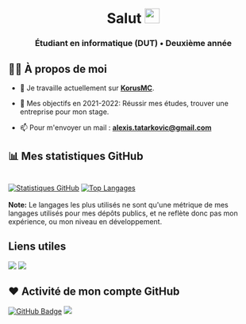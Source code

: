 <h1 align="center">Salut <img src="https://raw.githubusercontent.com/MartinHeinz/MartinHeinz/master/wave.gif" width="30px"></h1>
<h3 align="center">Étudiant en informatique (DUT) • Deuxième année</h3>

## 🙋‍♂️ À propos de moi

- 🔭 Je travaille actuellement sur **[KorusMC](https://korusmc.fr/)**.

- 🥅 Mes objectifs en 2021-2022: Réussir mes études, trouver une entreprise pour mon stage.

- 📫 Pour m'envoyer un mail : **alexis.tatarkovic@gmail.com**

## 📊 Mes statistiques GitHub

<br/>
    <a href="https://github.com/anuraghazra/github-readme-stats"><img alt="Statistiques GitHub" src="https://github-readme-stats.vercel.app/api?username=ShAd-x&show_icons=true&count_private=true&locale=fr&theme=react&hide_border=true&bg_color=0D1117" /></a>
    <a href="https://github.com/anuraghazra/github-readme-stats"><img alt="Top Langages" src="https://github-readme-stats.vercel.app/api/top-langs?username=ShAd-x&show_icons=true&count_private=true&locale=fr&layout=compact&theme=react&hide_border=true&bg_color=0D1117" /></a>
<br/>
<br/>
  <b>Note:</b> Le langages les plus utilisés ne sont qu'une métrique de mes langages utilisés pour mes dépôts publics, et ne reflète donc pas mon expérience, ou mon niveau en développement.

## Liens utiles
<p align="left">
<a target="_blank" href = "https://www.linkedin.com/in/alexis-tatarkovic-8a16031a1/"><img src="https://img.icons8.com/fluent/48/000000/linkedin.png"/></a>
<a target="_blank" href = "https://twitter.com/ShAd_x_x"><img src="https://img.icons8.com/fluent/48/000000/twitter.png"/></a>
</p>

## ❤ Activité de mon compte GitHub
<a href="https://github.com/ShAd-x?tab=followers"><img src="https://img.shields.io/github/followers/ShAd-x?label=Followers&amp;style=for-the-badge" alt="GitHub Badge"></a>
<a href="https://komarev.com/ghpvc/?username=ShAd-x"><img src="https://komarev.com/ghpvc/?username=ShAd-x"></a>
